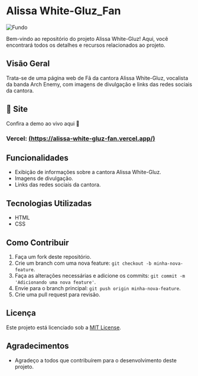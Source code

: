 # Alissa White-Gluz_Fan

![Fundo](https://github.com/user-attachments/assets/4bae3109-dca3-4f48-923f-2690575572c6)


Bem-vindo ao repositório do projeto <link>Alissa White-Gluz</link>! Aqui, você encontrará todos os detalhes e recursos relacionados ao projeto.

## Visão Geral

<link>Trata-se de uma página web de Fã da cantora Alissa White-Gluz, vocalista da banda Arch Enemy, com imagens de divulgação e links das redes sociais da cantora.

## 🌟 Site

Confira a demo ao vivo aqui 🚀
### Vercel: [(https://alissa-white-gluz-fan.vercel.app/)](https://alissa-white-gluz-fan.vercel.app/)

## Funcionalidades

- Exibição de informações sobre a cantora Alissa White-Gluz.
- Imagens de divulgação.
- Links das redes sociais da cantora.

## Tecnologias Utilizadas

- HTML
- CSS

## Como Contribuir

1. Faça um fork deste repositório.
2. Crie um branch com uma nova feature: `git checkout -b minha-nova-feature`.
3. Faça as alterações necessárias e adicione os commits: `git commit -m 'Adicionando uma nova feature'`.
4. Envie para o branch principal: `git push origin minha-nova-feature`.
5. Crie uma pull request para revisão.

## Licença

Este projeto está licenciado sob a [MIT License](LICENSE).

## Agradecimentos

- Agradeço a todos que contribuírem para o desenvolvimento deste projeto.
